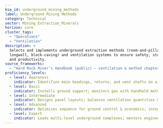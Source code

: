 ```yaml
---
ksa_id: underground_mining_methods
label: Underground Mining Methods
category: Technical
sector: Mining_Extraction_Minerals
horizon: core
cluster_tags:
  - "Operations"
  - "Ventilation"
description: >
  Selects and implements underground extraction methods (room-and-pillar,
  longwall, block-caving) and ventilation systems to ensure safety, stability,
  and productivity.
source_frameworks:
  - "Hard Rock Miner’s Handbook (public) – ventilation & method chapters"
proficiency_levels:
  - level: Awareness
    indicator: Identifies main headings, returns, and vent shafts on a plan.
  - level: Basic
    indicator: Installs ground support; monitors gas with handheld meters.
  - level: Intermediate
    indicator: Designs panel layouts; balances ventilation quantities & pressures.
  - level: Advanced
    indicator: Optimises sequence for ground control & economics; integrates real-time gas sensors.
  - level: Expert
    indicator: Leads multi-level underground complexes; mentors engineers; develops automation roadmaps for underground fleets.
---
```

